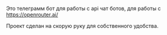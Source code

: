 Это телеграмм бот для работы с api чат ботов, для работы с https://openrouter.ai/

Проект сделан на скорую руку для собственного удобства.

